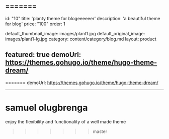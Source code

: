 

=======
---
id: "10"
title: 'planty theme for blogeeeeeer'
description: 'a beautiful theme for blog'
price: "100"
order: 1

default_thumbnail_image: images/plant1.jpg
default_original_image: images/plant1-lg.jpg
category: content/category/blog.md
layout: product

featured: true
demoUrl: https://themes.gohugo.io/theme/hugo-theme-dream/
---
=======
demoUrl: https://themes.gohugo.io/theme/hugo-theme-dream/

---
# samuel olugbrenga

enjoy the flexibility and functionality of a well made theme
>>>>>>> master
